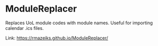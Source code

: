 # ModuleReplacer
Replaces UoL module codes with module names. Useful for importing calendar .ics files.

Link: https://rmazeiks.github.io/ModuleReplacer/
